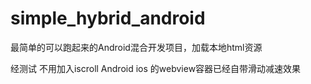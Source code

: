 # simple_hybrid_android
最简单的可以跑起来的Android混合开发项目，加载本地html资源

经测试 不用加入iscroll  Android ios 的webview容器已经自带滑动减速效果
